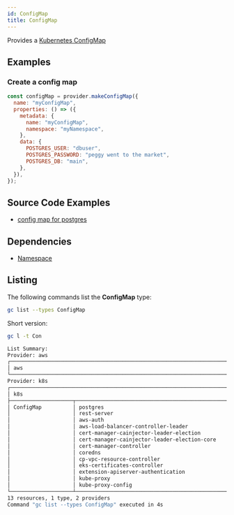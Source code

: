 ```yaml
---
id: ConfigMap
title: ConfigMap
---
```


Provides a [Kubernetes ConfigMap](https://kubernetes.io/docs/concepts/configuration/configmap/)

## Examples

### Create a config map

```js
const configMap = provider.makeConfigMap({
  name: "myConfigMap",
  properties: () => ({
    metadata: {
      name: "myConfigMap",
      namespace: "myNamespace",
    },
    data: {
      POSTGRES_USER: "dbuser",
      POSTGRES_PASSWORD: "peggy went to the market",
      POSTGRES_DB: "main",
    },
  }),
});
```

## Source Code Examples

- [config map for postgres](https://github.com/grucloud/grucloud/blob/main/examples/k8s/starhackit/base/charts/postgres.js#L21)

## Dependencies

- [Namespace](./Namespace)

## Listing

The following commands list the **ConfigMap** type:

```sh
gc list --types ConfigMap
```

Short version:

```sh
gc l -t Con
```

```sh
List Summary:
Provider: aws
┌──────────────────────────────────────────────────────────────────────────────────┐
│ aws                                                                              │
└──────────────────────────────────────────────────────────────────────────────────┘
Provider: k8s
┌──────────────────────────────────────────────────────────────────────────────────┐
│ k8s                                                                              │
├────────────────────┬─────────────────────────────────────────────────────────────┤
│ ConfigMap          │ postgres                                                    │
│                    │ rest-server                                                 │
│                    │ aws-auth                                                    │
│                    │ aws-load-balancer-controller-leader                         │
│                    │ cert-manager-cainjector-leader-election                     │
│                    │ cert-manager-cainjector-leader-election-core                │
│                    │ cert-manager-controller                                     │
│                    │ coredns                                                     │
│                    │ cp-vpc-resource-controller                                  │
│                    │ eks-certificates-controller                                 │
│                    │ extension-apiserver-authentication                          │
│                    │ kube-proxy                                                  │
│                    │ kube-proxy-config                                           │
└────────────────────┴─────────────────────────────────────────────────────────────┘
13 resources, 1 type, 2 providers
Command "gc list --types ConfigMap" executed in 4s

```
